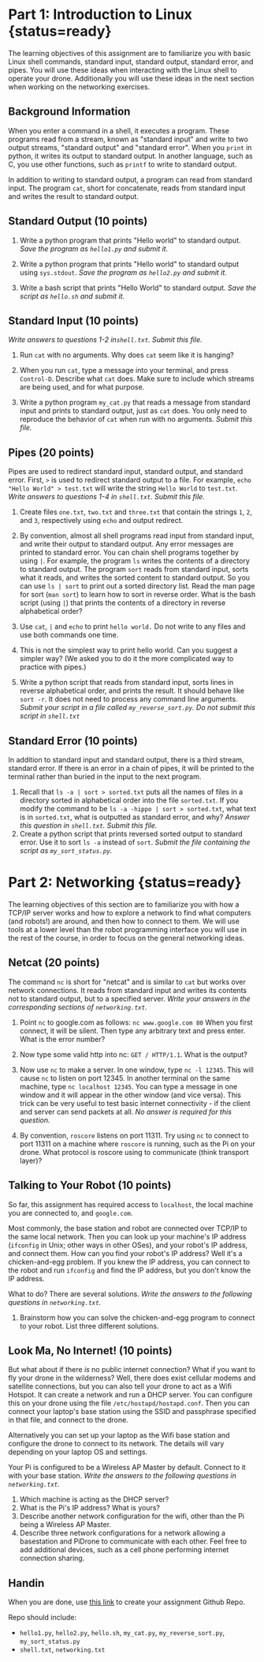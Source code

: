 # Part 1: Introduction to Linux {status=ready}

The learning objectives of this assignment are to familiarize you with
basic Linux shell commands, standard input, standard output, standard
error, and pipes.  You will use these ideas when interacting with the
Linux shell to operate your drone.  Additionally you will use these
ideas in the next section when working on the networking exercises.  

## Background Information

When you enter a command in a shell, it executes a program. These programs read
from a stream, known as "standard input" and write to two output streams,
"standard output" and "standard error". When you `print` in python, it writes
its output to standard output. In another language, such as C, you use other
functions, such as `printf` to write to standard output.

In addition to writing to standard output, a program can read from standard
input. The program `cat`, short for concatenate, reads from standard input
and writes the result to standard output.

## Standard Output (10 points)

1. Write a python program that prints "Hello world" to standard output. *Save
   the program as `hello1.py` and submit it.*

2. Write a python program that prints "Hello world" to standard output using
   `sys.stdout`. *Save the program as `hello2.py` and submit it.*

3. Write a bash script that prints "Hello World" to standard output. *Save the
   script as `hello.sh` and submit it.*

## Standard Input (10 points)

*Write answers to questions 1-2 in`shell.txt`. Submit this file.*

1. Run `cat` with no arguments. Why does `cat` seem like it is hanging?

2. When you run `cat`, type a message into your terminal, and press
   `Control-D`. Describe what `cat` does. Make sure to include which streams
   are being used, and for what purpose.

3. Write a python program `my_cat.py` that reads a message from
   standard input and prints to standard output, just as `cat` does.
   You only need to reproduce the behavior of `cat` when run with no
   arguments.  *Submit this file.*

## Pipes (20 points)

Pipes are used to redirect standard input, standard output, and standard error.
First, `>` is used to redirect standard output to a file. For example, `echo "Hello World" > test.txt` will write the string `Hello World` to `test.txt`. *Write answers to questions 1-4 in `shell.txt`. Submit this file.*

1. Create files `one.txt`, `two.txt` and `three.txt` that contain the strings
   `1`, `2`, and `3`, respectively using `echo` and output redirect. 
   
2. By convention, almost all shell programs read input from standard input, and
   write their output to standard output. Any error messages are printed to
   standard error. You can chain shell programs together by using `|`. For
   example, the program `ls` writes the contents of a directory to standard
   output. The program `sort` reads from standard input, sorts what
   it reads, and writes the sorted content to standard output. So you can use
   `ls | sort` to print out a sorted directory list. Read the man page for sort
   (`man sort`) to learn how to sort in reverse order. What is the bash script (using `|`) that prints the contents of a directory in reverse alphabetical order? 

3. Use `cat`, `|` and `echo` to print `hello world.` Do not write to any files
   and use both commands one time.

4. This is not the simplest way to print hello world. Can you suggest
   a simpler way? (We asked you to do it the more complicated way to practice
   with pipes.) 
5. Write a python script that reads from standard input, sorts lines in reverse
      alphabetical order, and prints the result. It should behave like `sort -r`.  It does not need to process any command line arguments.
      *Submit your script in a file called `my_reverse_sort.py`. Do not submit this script in `shell.txt`*

## Standard Error (10 points)

In addition to standard input and standard output, there is a third stream,
standard error. If there is an error in a chain of pipes, it will be printed to
the terminal rather than buried in the input to the next program.

1. Recall that `ls -a | sort > sorted.txt` puts all the names of files in
   a directory sorted in alphabetical order into the file `sorted.txt`. If you
   modify the command to be `ls -a -hippo | sort > sorted.txt`, what text is in
   `sorted.txt`, what is outputted as standard error, and why? *Answer this question in `shell.txt`. Submit this file.*
2. Create a python script that prints reversed sorted output to standard error. Use it to sort `ls -a` instead
   of `sort`. *Submit the file containing the script as `my_sort_status.py`.*

# Part 2: Networking {status=ready}

The learning objectives of this section are to familiarize you with
how a TCP/IP server works and how to explore a network to find what
computers (and robots!) are around, and then how to connect to them.
We will use tools at a lower level than the robot programming
interface you will use in the rest of the course, in order to focus on
the general networking ideas. 

## Netcat (20 points)

The command `nc` is short for "netcat" and is similar to `cat` but works over
network connections. It reads from standard input and writes its contents not
to standard output, but to a specified server. *Write your answers in the
corresponding sections of `networking.txt`.*

1. Point `nc` to google.com as follows: `nc www.google.com 80` When you first
   connect, it will be silent. Then type any arbitrary text and press enter.
   What is the error number?

2. Now type some valid http into nc: `GET / HTTP/1.1`. What is the output?

3. Now use `nc` to make a server. In one window, type `nc -l 12345`. This
   will cause `nc` to listen on port 12345. In another terminal on the same
   machine, type `nc localhost 12345`. You can type a message in one window
   and it will appear in the other window (and vice versa). This trick can be
   very useful to test basic internet connectivity - if the client and server
   can send packets at all. *No answer is required for this question.*

4. By convention, `roscore` listens on port 11311. Try using `nc` to connect to
   port 11311 on a machine where `roscore` is running, such as the Pi on your
   drone. What protocol is roscore using to communicate (think transport layer)?


## Talking to Your Robot (10 points)

So far, this assignment has required access to `localhost`, the local machine
you are connected to, and `google.com`.

Most commonly, the base station and robot are connected over TCP/IP to the same
local network. Then you can look up your machine's IP address (`ifconfig` in
Unix; other ways in other OSes), and your robot's IP address, and connect them.
How can you find your robot's IP address? Well it's a chicken-and-egg problem.
If you knew the IP address, you can connect to the robot and run `ifconfig` and
find the IP address, but you don't know the IP address.

What to do? There are several solutions. *Write the answers to the following
questions in `networking.txt`.*

1. Brainstorm how you can solve the chicken-and-egg program to connect to
your robot. List three different solutions. 

## Look Ma, No Internet! (10 points)

But what about if there *is* no public internet connection? What if you want to
fly your drone in the wilderness? Well, there does exist cellular modems and
satellite connections, but you can also tell your drone to act as a Wifi
Hotspot. It can create a network and run a DHCP server. You can configure this
on your drone using the file `/etc/hostapd/hostapd.conf`. Then you can connect
your laptop's base station using the SSID and passphrase specified in that
file, and connect to the drone.

Alternatively you can set up your laptop as the Wifi base station and configure
the drone to connect to its network. The details will vary depending on your
laptop OS and settings. 

Your Pi is configured to be a Wireless AP Master by default. Connect to it with
your base station. *Write the answers to the following questions in `networking.txt`.*

1. Which machine is acting as the DHCP server?
2. What is the Pi's IP address? What is yours?
3. Describe another network configuration for the wifi, other than the Pi being a Wireless AP Master.  
4. Describe three network configurations for a network allowing a basestation and PiDrone to communicate with each other.   Feel free to add additional devices, such as a cell phone performing internet connection sharing. 

## Handin

When you are done, use [this link](https://classroom.github.com/a/i0KBPRjv) to create your assignment Github Repo.

Repo should include:

- `hello1.py`, `hello2.py`, `hello.sh`, `my_cat.py`, `my_reverse_sort.py`, `my_sort_status.py`
- `shell.txt`, `networking.txt` 
